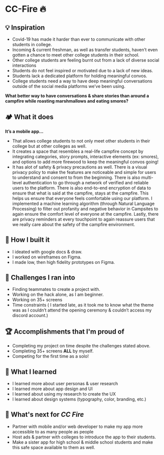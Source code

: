 # CC-Fire 🔥

## 💡 Inspiration

* Covid-19 has made it harder than ever to communicate with other students in college.
* Incoming & current freshman, as well as transfer students, haven’t even gotten a chance to meet other college students in their school.
* Other college students  are feeling burnt out from a lack of diverse social interactions
* Students do not feel inspired or motivated due to a lack of new ideas.
* Students lack a dedicated platform for holding meaningful convos.
* College students need a way to have deep meaningful conversations outside of the social media platforms we’ve been using.

**What better way to have conversations & share stories than around a campfire while roasting marshmallows and eating smores?**

## 🏕️  What it does

**It’s a mobile app…**

* That allows college students to not only meet other students in their college but at other colleges as well.
* It creates a space that resembles a real-life campfire concept by integrating categories, story prompts, interactive elements (ex: smores), and options to add more firewood to keep the meaningful convos going!
* It has alot of safety & privacy precautions as well. There is a visual privacy policy to make the features are noticeable and simple for users to understand and consent to from the beginning. There is also multi-level authentication to go through a network of verified and reliable users to the platform. There is also end-to-end encryption of data to ensure that what is said at the campfire, stays at the campfire. This helps us ensure that everyone feels comfortable using our platform. I implemented a machine learning algorithm (through Natural Language Processing) to filter out profanity and negative behavior in Campsites to again ensure the comfort level of everyone at the campfire. Lastly, there are privacy reminders at every touchpoint to again reassure users that we really care about the safety of the campfire environment.

## 🔨 How I built it

* I ideated with google docs & draw.
* I worked on wireframes on Figma.
* I made low, then high fidelity prototypes on Figma.

## 😤 Challenges I ran into

* Finding teammates to create a project with.
* Working on the hack alone, as I am beginner.
* Working on 35+ screens
* Time constraints ( I started late, as it took me to know what the theme was as I couldn’t attend the opening ceremony & couldn’t access my discord account.)

## 🏆 Accomplishments that I'm proud of

* Completing my project on time despite the challenges stated above.
* Completing 35+ screens **ALL** by myself.
* Competing for the first time as a solo!

## 📖 What I learned

* I learned more about user personas & user research
* I learned more about app design and UI
* I learned about using my research to create the UX
* I learned about design systems (typography, color, branding, etc.)

## 🚀 What's next for _CC Fire_

* Partner with mobile and/or web developer to make my app more accessible to as many people as people
* Host ads & partner with colleges to introduce the app to their students.
* Make a sister app for high school & middle school students and make this safe space available to them as well.
